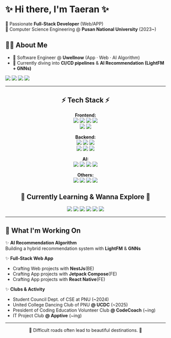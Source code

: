 # ✨ Hi there, I'm Taeran ✨

🌱 Passionate **Full-Stack Developer** (Web/APP)  
🏫 Computer Science Engineering @ **Pusan National University** (2023~)


## 👩‍💻 About Me

- 🔭 Software Engineer @ **Uwellnow** (App · Web · AI Algorithm)
- 🚀 Currently diving into **CI/CD pipelines** & **AI Recommendation (LightFM + GNNs)**

<a href="mailto:kimtaeran4767@gmail.com"><img src="https://img.shields.io/badge/Gmail-D14836?style=flat&logo=gmail&logoColor=white" /></a>
<a href="https://www.instagram.com/8.xar"><img src="https://img.shields.io/badge/Instagram-E4405F?style=flat&logo=Instagram&logoColor=white"/></a>
<a href="https://latteeea.tistory.com/"><img src="https://img.shields.io/badge/Tistory-orange?style=flat&logo=tistory&logoColor=white"></a>
<a href="https://blog.naver.com/taeran4767"><img src="https://img.shields.io/badge/Naver%20Blog-03C75A?style=flat&logo=naver&logoColor=white"></a>

---

<h2 align="center">⚡ Tech Stack ⚡</h2>

<p align="center">
  <strong>Frontend:</strong><br>
  <img src="https://img.shields.io/badge/TypeScript-007ACC?style=for-the-badge&logo=typescript&logoColor=white">
  <img src="https://img.shields.io/badge/React-61DBFB?style=for-the-badge&logo=react&logoColor=black">
  <img src="https://img.shields.io/badge/React_Router-CA4245?style=for-the-badge&logo=react-router&logoColor=white">
  <img src="https://img.shields.io/badge/Tailwind_CSS-38B2AC?style=for-the-badge&logo=tailwind-css&logoColor=white">
  <br>
  <img src="https://img.shields.io/badge/Kotlin-0095D5?&style=for-the-badge&logo=kotlin&logoColor=white">
  <img src="https://img.shields.io/badge/React_Native-20232A?style=for-the-badge&logo=react&logoColor=61DAFB">
</p>

<p align="center">
  <strong>Backend:</strong><br>
  <img src="https://img.shields.io/badge/Render-46E3B7?style=for-the-badge&logo=render&logoColor=white">
  <img src="https://img.shields.io/badge/FastAPI-009688?style=for-the-badge&logo=fastapi&logoColor=white">
  <img src="https://img.shields.io/badge/Java-ED8B00?style=for-the-badge&logo=openjdk&logoColor=white">
  <br>
  <img src="https://img.shields.io/badge/MySQL-00618A?style=for-the-badge&logo=mysql&logoColor=white">
  <img src="https://img.shields.io/badge/PostgreSQL-1D4ED8?style=for-the-badge&logo=postgresql&logoColor=white">
  <img src="https://img.shields.io/badge/Firebase-039BE5?style=for-the-badge&logo=Firebase&logoColor=white">

</p>

<p align="center">
  <strong>AI:</strong><br>
  <img src="https://img.shields.io/badge/Pandas-150458?style=for-the-badge&logo=pandas&logoColor=white">
  <img src="https://img.shields.io/badge/Matplotlib-11557c?style=for-the-badge&logo=matplotlib&logoColor=white">
  <img src="https://img.shields.io/badge/SciPy-8CAAE6?style=for-the-badge&logo=scipy&logoColor=white">
  <img src="https://img.shields.io/badge/scikit--learn-F7931E?style=for-the-badge&logo=scikit-learn&logoColor=white">
</p>

<p align="center">
  <strong>Others:</strong><br>
  <img src="https://img.shields.io/badge/Vercel-000000?style=for-the-badge&logo=vercel&logoColor=white">
  <img src="https://img.shields.io/badge/GitHub_Actions-2088FF?style=for-the-badge&logo=github-actions&logoColor=white">
  <img src="https://img.shields.io/badge/Figma-F24E1E?style=for-the-badge&logo=figma&logoColor=white">
  <img src="https://img.shields.io/badge/Arduino_IDE-00979D?style=for-the-badge&logo=arduino&logoColor=white">
</p>

<h2 align="center">🌈 Currently Learning & Wanna Explore 🌈</h2>

<p align="center">
  <img src="https://img.shields.io/badge/Next.js-000?logo=nextdotjs&logoColor=fff&style=for-the-badge">
  <img src="https://img.shields.io/badge/Spring-6DB33F?style=for-the-badge&logo=spring&logoColor=white">
  <img src="https://img.shields.io/badge/Nestjs-E0234E?style=for-the-badge&logo=nestjs&logoColor=white">
  <img src="https://img.shields.io/badge/Amazon_AWS-FF9900?style=for-the-badge&logo=amazonaws&logoColor=white">
  <img src="https://img.shields.io/badge/Docker-2496ED?style=for-the-badge&logo=docker&logoColor=white">
  <img src="https://img.shields.io/badge/Kubernetes-326CE5?style=for-the-badge&logo=kubernetes&logoColor=white">
</p>

---

## 🚀 What I'm Working On

✨ **AI Recommendation Algorithm**  
Building a hybrid recommendation system with **LightFM** & **GNNs**  

✨ **Full-Stack Web App**  
- Crafting Web projects with **NestJs**(BE)
- Crafting App projects with **Jetpack Compose**(FE)
- Crafting App projects with **React Native**(FE)

✨ **Clubs & Activity**  
- Student Council Dept. of CSE at PNU (~2024)
- United College Dancing Club of PNU **@ UCDC** (~2025)
- President of Coding Education Volunteer Club **@ CodeCoach** (~ing)
- IT Project Club **@ Apptive** (~ing)
---

<p align="center">
  🌟 Difficult roads often lead to beautiful destinations. 🌟
</p>

